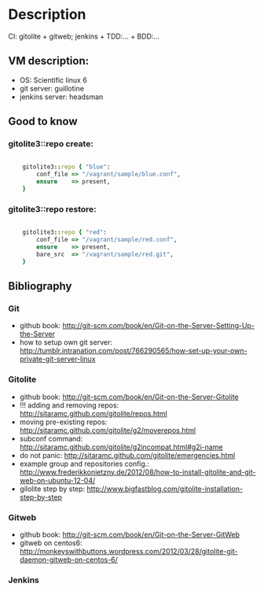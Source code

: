 # Description

CI: gitolite + gitweb; jenkins + TDD:... + BDD:...

## VM description:

 - OS: Scientific linux 6
 - git server: guillotine
 - jenkins server: headsman

## Good to know

### gitolite3::repo create:

```ruby

    gitolite3::repo { "blue":
        conf_file => "/vagrant/sample/blue.conf",
        ensure    => present,
    }

```

### gitolite3::repo restore:

```ruby

    gitolite3::repo { "red":
        conf_file => "/vagrant/sample/red.conf",
        ensure    => present,
        bare_src  => "/vagrant/sample/red.git",
    }

```

## Bibliography

### Git

 - github book: http://git-scm.com/book/en/Git-on-the-Server-Setting-Up-the-Server
 - how to setup own git server: http://tumblr.intranation.com/post/766290565/how-set-up-your-own-private-git-server-linux

### Gitolite

 - github book: http://git-scm.com/book/en/Git-on-the-Server-Gitolite
 - !!! adding and removing repos: http://sitaramc.github.com/gitolite/repos.html
 - moving pre-existing repos: http://sitaramc.github.com/gitolite/g2/moverepos.html
 - subconf command: http://sitaramc.github.com/gitolite/g2incompat.html#g2i-name
 - do not panic: http://sitaramc.github.com/gitolite/emergencies.html
 - example group and repositories config.: http://www.frederikkonietzny.de/2012/08/how-to-install-gitolite-and-git-web-on-ubuntu-12-04/
 - gilolite step by step: http://www.bigfastblog.com/gitolite-installation-step-by-step

### Gitweb

 - github book: http://git-scm.com/book/en/Git-on-the-Server-GitWeb
 - gitweb on centos6: http://monkeyswithbuttons.wordpress.com/2012/03/28/gitolite-git-daemon-gitweb-on-centos-6/

### Jenkins

